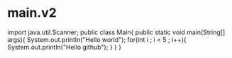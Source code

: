 # main.v2


import java.util.Scanner;
public class Main{
  public static void main(String[] args){
    System.out.println("Hello world");
    for(int i ; i < 5 ; i++){
      System.out.println("Hello github");
    }
  }
}
